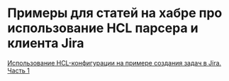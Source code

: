 # Примеры для статей на хабре про использование HCL парсера и клиента Jira

[Использование HCL-конфигурации на примере создания задач в Jira. Часть 1](https://habr.com/ru/post/697500/)
